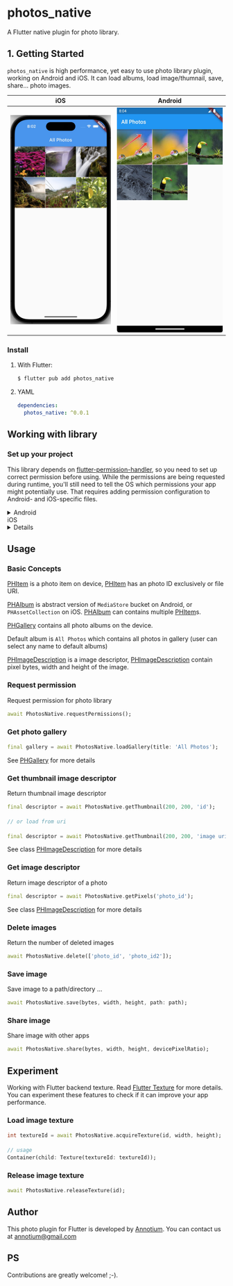 <!-- Copyright 2023 Annotium. All rights reserved. -->

# photos_native

A Flutter native plugin for photo library. 

## 1. Getting Started

`photos_native` is high performance, yet easy to use photo library plugin, working on Android and iOS. It can load albums, load image/thumnail, save, share... photo images. 

| iOS                          |                Android               |
| ---------------------------- | ------------------------------------ |
| ![ios](images/ios.jpg "iOS") | ![android](images/android.jpg "iOS") |

### Install

1. With Flutter:
    ```sh
    $ flutter pub add photos_native
    ```

2. YAML

    ```yaml
    dependencies:
      photos_native: ^0.0.1
    ```

## Working with library

### Set up your project

This library depends on [flutter-permission-handler](https://pub.dev/packages/permission_handler), so you need to set up correct permission before using.
While the permissions are being requested during runtime, you'll still need to tell the OS which permissions your app might potentially use. That requires adding permission configuration to Android- and iOS-specific files.

<details>
<summary>Android</summary>

You don't need to setup anything if you target `SDK 30` or above. 

If your `compileSdkVersion`/`targetSdkVersion` is `29`, you can consider adding `android:requestLegacyExternalStorage="true"`
to your `AndroidManifest.xml` in order to obtain resources:

```xml
<manifest xmlns:android="http://schemas.android.com/apk/res/android"
    package="com.example.your_package">

    <application android:label="{appName}"
        android:icon="@mipmap/ic_launcher"
        android:requestLegacyExternalStorage="true">
    </application>
</manifest>
```

</details>  

<summary>iOS</summary>
<details>
1. Add the following to your `Podfile` file:

```ruby
post_install do |installer|
    installer.pods_project.targets.each do |target|
    ... # Here are some configurations automatically generated by flutter

    # Start of the permission_handler configuration
    target.build_configurations.each do |config|
        config.build_settings['GCC_PREPROCESSOR_DEFINITIONS'] ||= [
        '$(inherited)',

        ## dart: PermissionGroup.photos
        'PERMISSION_PHOTOS=1',
        ]

    end 
    # End of the permission_handler configuration
    end
end
```
   
2. Config plist file
 Add key `NSPhotoLibraryUsageDescription` to the the `ios/Runner/Info.plist`:

```plist
<key>NSPhotoLibraryUsageDescription</key>
<string>App needs access to photo library</string>
```

</details>  

## Usage
### Basic Concepts

[PHItem]() is a photo item on device, [PHItem]() has an photo ID exclusively or file URI.

[PHAlbum]() is abstract version of `MediaStore` bucket on Android, or `PHAssetCollection` on iOS. [PHAlbum]() can contains multiple [PHItem]()s.

[PHGallery]() contains all photo albums on the device.

Default album is `All Photos` which contains all photos in gallery (user can select any name to default albums)

[PHImageDescription]() is a image descriptor, [PHImageDescription]() contain pixel bytes, width and height of the image.

### Request permission

Request permission for photo library

```dart
await PhotosNative.requestPermissions();
```

### Get photo gallery


```dart
final gallery = await PhotosNative.loadGallery(title: 'All Photos');
```

See [PHGallery]() for more details

### Get thumbnail image descriptor

Return thumbnail image descriptor

```dart
final descriptor = await PhotosNative.getThumbnail(200, 200, 'id');

// or load from uri

final descriptor = await PhotosNative.getThumbnail(200, 200, 'image uri');
```

See class [PHImageDescription]() for more details

### Get image descriptor

Return image descriptor of a photo
    
```dart
final descriptor = await PhotosNative.getPixels('photo_id');
```

See class [PHImageDescription]() for more details

### Delete images

Return the number of deleted images
```dart
await PhotosNative.delete(['photo_id', 'photo_id2']);
```

### Save image

Save image to a path/directory ...

```dart
await PhotosNative.save(bytes, width, height, path: path);
```

### Share image

Share image with other apps

```dart
await PhotosNative.share(bytes, width, height, devicePixelRatio);
```

## Experiment

Working with Flutter backend texture. Read [Flutter Texture](https://api.flutter.dev/flutter/widgets/Texture-class.html) for more details. You can experiment these features to check if it can improve your app performance.

### Load image texture

```dart
int textureId = await PhotosNative.acquireTexture(id, width, height);

// usage
Container(child: Texture(textureId: textureId));
```

### Release image texture

```dart
await PhotosNative.releaseTexture(id);
```

## Author
This photo plugin for Flutter is developed by [Annotium](https://annotium.github.io/). You can contact us at annotium@gmail.com

## PS

Contributions are greatly welcome! ;-).
